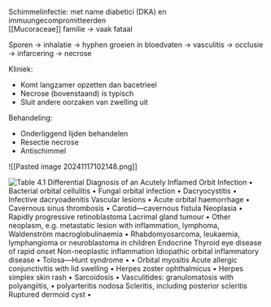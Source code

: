 Schimmelinfectie: met name diabetici (DKA) en immuungecompromitteerden  
[[Mucoraceae]] familie -> vaak fataal

Sporen -> inhalatie -> hyphen groeien in bloedvaten -> vasculitis -> occlusie -> infarcering -> necrose
 
Kliniek:
- Komt langzamer opzetten dan bacetrieel
- Necrose (bovenstaand) is typisch
- Sluit andere oorzaken van zwelling uit
 
Behandeling:
- Onderliggend lijden behandelen
- Resectie necrose
- Antischimmel

![[Pasted image 20241117102148.png]]

![Table 4.1 Differential Diagnosis of an Acutely Inflamed Orbit Infection • Bacterial orbital cellulitis • Fungal orbital infection • Dacryocystitis • Infective dacryoadenitis Vascular lesions • Acute orbital haemorrhage • Cavernous sinus thrombosis • Carotid—cavernous fistula Neoplasia • Rapidly progressive retinoblastoma Lacrimal gland tumour • Other neoplasm, e.g. metastatic lesion with inflammation, lymphoma, Waldenström macroglobulinaemia • Rhabdomyosarcoma, leukaemia, lymphangioma or neuroblastoma in children Endocrine Thyroid eye disease of rapid onset Non-neoplastic inflammation Idiopathic orbital inflammatory disease • Tolosa—Hunt syndrome • • Orbital myositis Acute allergic conjunctivitis with lid swelling • Herpes zoster ophthalmicus • Herpes simplex skin rash • Sarcoidosis • Vasculitides: granulomatosis with polyangiitis, • polyarteritis nodosa Scleritis, including posterior scleritis Ruptured dermoid cyst • ](Exported%20image%2020240720125437-0.png)